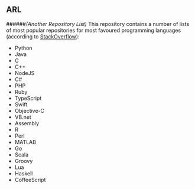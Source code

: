 ## ARL 
######*(Another Repository List)*
This repository contains a number of lists of most popular repositories for most favoured programming languages 
(according to [StackOverflow](https://insights.stackoverflow.com/survey/2017)):
 * Python
 * Java
 * C
 * C++
 * NodeJS
 * C#
 * PHP
 * Ruby
 * TypeScript
 * Swift
 * Objective-C
 * VB.net
 * Assembly
 * R
 * Perl
 * MATLAB
 * Go
 * Scala
 * Groovy
 * Lua
 * Haskell
 * CoffeeScript
